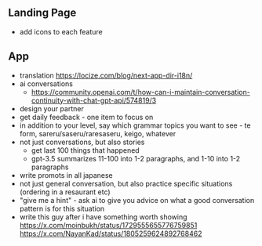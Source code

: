 ## Landing Page
- add icons to each feature

## App
- translation https://locize.com/blog/next-app-dir-i18n/
- ai conversations
  - https://community.openai.com/t/how-can-i-maintain-conversation-continuity-with-chat-gpt-api/574819/3
- design your partner
- get daily feedback - one item to focus on
- in addition to your level, say which grammar topics you want to see - te form, sareru/saseru/raresaseru, keigo, whatever
- not just conversations, but also stories
  - get last 100 things that happened
  - gpt-3.5 summarizes 11-100 into 1-2 paragraphs, and 1-10 into 1-2 paragraphs
- write promots in all japanese
- not just general conversation, but also practice specific situations (ordering in a resaurant etc)
- "give me a hint" - ask ai to give you advice on what a good conversation pattern is for this situation
- write this guy after i have something worth showing https://x.com/moinbukh/status/1729555655776759851 https://x.com/NayanKad/status/1805259624892768462